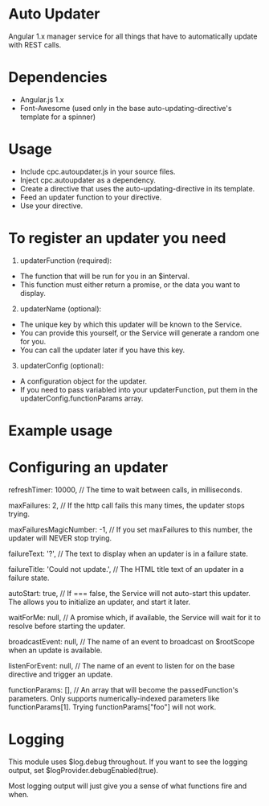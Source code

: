 # Auto Updater
Angular 1.x manager service for all things that have to automatically update with REST calls.

# Dependencies
* Angular.js 1.x
* Font-Awesome (used only in the base auto-updating-directive's template for a spinner)

# Usage
* Include cpc.autoupdater.js in your source files.
* Inject cpc.autoupdater as a dependency.
* Create a directive that uses the auto-updating-directive in its template.
* Feed an updater function to your directive.
* Use your directive.

# To register an updater you need
1) updaterFunction (required):
* The function that will be run for you in an $interval.
* This function must either return a promise, or the data you want to display.

2) updaterName (optional): 
* The unique key by which this updater will be known to the Service.
* You can provide this yourself, or the Service will generate a random one for you.
* You can call the updater later if you have this key.

3) updaterConfig (optional):
* A configuration object for the updater. 
* If you need to pass variabled into your updaterFunction, put them in the updaterConfig.functionParams array.

# Example usage


# Configuring an updater
refreshTimer: 10000, // The time to wait between calls, in milliseconds.

maxFailures: 2, // If the http call fails this many times, the updater stops trying.

maxFailuresMagicNumber: -1, // If you set maxFailures to this number, the updater will NEVER stop trying.

failureText: '?', // The text to display when an updater is in a failure state.

failureTitle: 'Could not update.', // The HTML title text of an updater in a failure state.

autoStart: true, // If === false, the Service will not auto-start this updater.  The allows you to initialize an updater, and start it later.

waitForMe: null, // A promise which, if available, the Service will wait for it to resolve before starting the updater.

broadcastEvent: null, // The name of an event to broadcast on $rootScope when an update is available.

listenForEvent: null, // The name of an event to listen for on the base directive and trigger an update.

functionParams: [], // An array that will become the passedFunction's parameters.  Only supports numerically-indexed parameters like functionParams[1].  Trying functionParams["foo"] will not work.

# Logging
This module uses $log.debug throughout.  If you want to see the logging output, set $logProvider.debugEnabled(true).

Most logging output will just give you a sense of what functions fire and when.